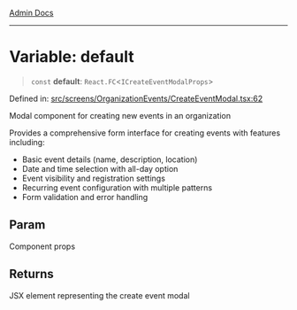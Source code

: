 [Admin Docs](/)

---

# Variable: default

> `const` **default**: `React.FC`\<`ICreateEventModalProps`\>

Defined in: [src/screens/OrganizationEvents/CreateEventModal.tsx:62](https://github.com/PalisadoesFoundation/talawa-admin/blob/main/src/screens/OrganizationEvents/CreateEventModal.tsx#L62)

Modal component for creating new events in an organization

Provides a comprehensive form interface for creating events with features including:

- Basic event details (name, description, location)
- Date and time selection with all-day option
- Event visibility and registration settings
- Recurring event configuration with multiple patterns
- Form validation and error handling

## Param

Component props

## Returns

JSX element representing the create event modal
